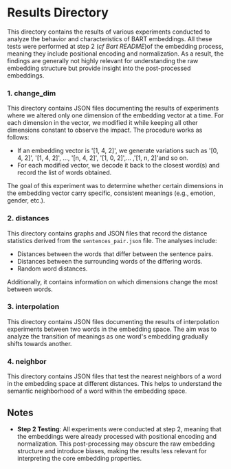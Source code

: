 # Results Directory

This directory contains the results of various experiments conducted to analyze the behavior and characteristics of BART embeddings. All these tests were performed at step 2 (*cf Bart README*)of the embedding process, meaning they include positional encoding and normalization. As a result, the findings are generally not highly relevant for understanding the raw embedding structure but provide insight into the post-processed embeddings.

### 1. change_dim

This directory contains JSON files documenting the results of experiments where we altered only one dimension of the embedding vector at a time. For each dimension in the vector, we modified it while keeping all other dimensions constant to observe the impact. The procedure works as follows:

- If an embedding vector is '[1, 4, 2]', we generate variations such as '[0, 4, 2]', '[1, 4, 2]', ..., '[n, 4, 2]', '[1, 0, 2]',... ,'[1, n, 2]'and so on.
- For each modified vector, we decode it back to the closest word(s) and record the list of words obtained.

The goal of this experiment was to determine whether certain dimensions in the embedding vector carry specific, consistent meanings (e.g., emotion, gender, etc.).

### 2. distances

This directory contains graphs and JSON files that record the distance statistics derived from the `sentences_pair.json` file. The analyses include:

- Distances between the words that differ between the sentence pairs.
- Distances between the surrounding words of the differing words.
- Random word distances.

Additionally, it contains information on which dimensions change the most between words.

### 3. interpolation

This directory contains JSON files documenting the results of interpolation experiments between two words in the embedding space. The aim was to analyze the transition of meanings as one word's embedding gradually shifts towards another.

### 4. neighbor

This directory contains JSON files that test the nearest neighbors of a word in the embedding space at different distances. This helps to understand the semantic neighborhood of a word within the embedding space.

## Notes

- **Step 2 Testing**: All experiments were conducted at step 2, meaning that the embeddings were already processed with positional encoding and normalization. This post-processing may obscure the raw embedding structure and introduce biases, making the results less relevant for interpreting the core embedding properties.
